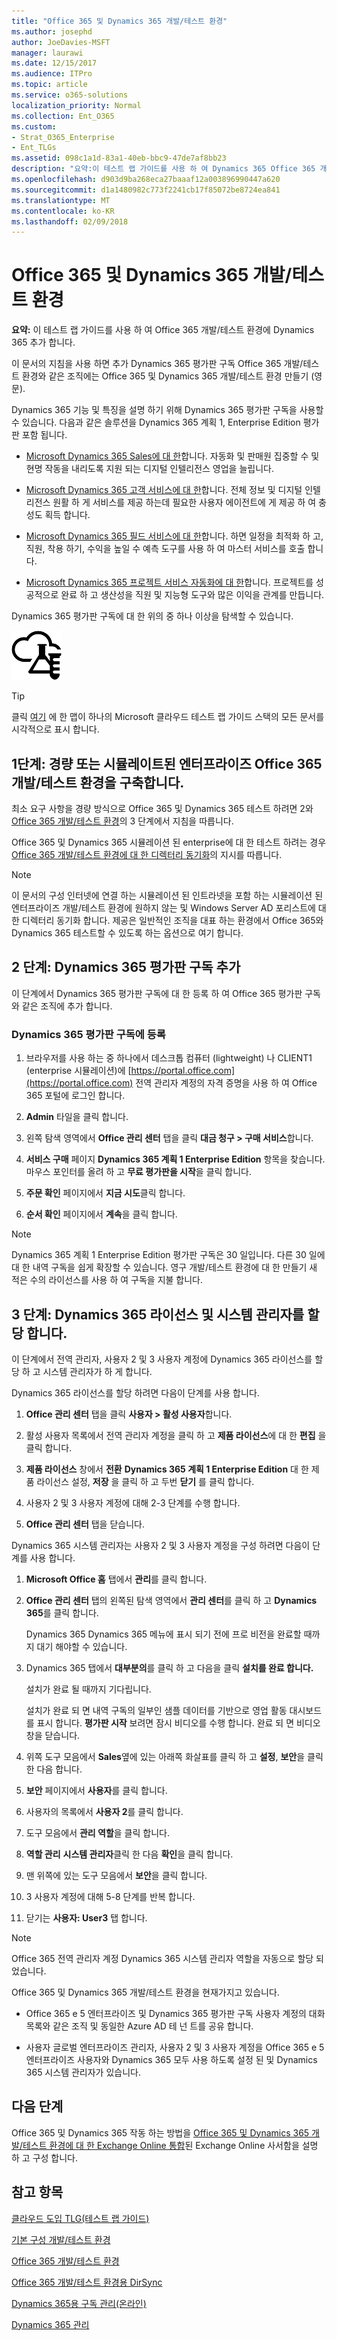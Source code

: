 ```yaml
---
title: "Office 365 및 Dynamics 365 개발/테스트 환경"
ms.author: josephd
author: JoeDavies-MSFT
manager: laurawi
ms.date: 12/15/2017
ms.audience: ITPro
ms.topic: article
ms.service: o365-solutions
localization_priority: Normal
ms.collection: Ent_O365
ms.custom:
- Strat_O365_Enterprise
- Ent_TLGs
ms.assetid: 098c1a1d-83a1-40eb-bbc9-47de7af8bb23
description: "요약:이 테스트 랩 가이드를 사용 하 여 Dynamics 365 Office 365 개발/테스트 환경에 추가 합니다."
ms.openlocfilehash: d903d9ba268eca27baaaf12a003896990447a620
ms.sourcegitcommit: d1a1480982c773f2241cb17f85072be8724ea841
ms.translationtype: MT
ms.contentlocale: ko-KR
ms.lasthandoff: 02/09/2018
---
```

# <a name="office-365-and-dynamics-365-devtest-environment"></a>Office 365 및 Dynamics 365 개발/테스트 환경

 **요약:** 이 테스트 랩 가이드를 사용 하 여 Office 365 개발/테스트 환경에 Dynamics 365 추가 합니다.
  
이 문서의 지침을 사용 하면 추가 Dynamics 365 평가판 구독 Office 365 개발/테스트 환경와 같은 조직에는 Office 365 및 Dynamics 365 개발/테스트 환경 만들기 (영문).
  
Dynamics 365 기능 및 특징을 설명 하기 위해 Dynamics 365 평가판 구독을 사용할 수 있습니다. 다음과 같은 솔루션을 Dynamics 365 계획 1, Enterprise Edition 평가판 포함 됩니다.
  
- [Microsoft Dynamics 365 Sales에 대 한](https://www.microsoft.com/dynamics365/sales)합니다. 자동화 및 판매원 집중할 수 및 현명 작동을 내리도록 지원 되는 디지털 인텔리전스 영업을 늘립니다.
    
- [Microsoft Dynamics 365 고객 서비스에 대 한](https://www.microsoft.com/dynamics365/customer-service)합니다. 전체 정보 및 디지털 인텔리전스 원활 하 게 서비스를 제공 하는데 필요한 사용자 에이전트에 게 제공 하 여 충성도 획득 합니다.
    
- [Microsoft Dynamics 365 필드 서비스에 대 한](https://www.microsoft.com/dynamics365/field-service)합니다. 하면 일정을 최적화 하 고, 직원, 착용 하기, 수익을 높일 수 예측 도구를 사용 하 여 마스터 서비스를 호출 합니다.
    
- [Microsoft Dynamics 365 프로젝트 서비스 자동화에 대 한](https://www.microsoft.com/en-us/dynamics365/project-service-automation)합니다. 프로젝트를 성공적으로 완료 하 고 생산성을 직원 및 지능형 도구와 많은 이익을 관계를 만듭니다.
    
Dynamics 365 평가판 구독에 대 한 위의 중 하나 이상을 탐색할 수 있습니다.
  
![Microsoft 클라우드의 테스트 랩 가이드](images/24ad0d1b-3274-40fb-972a-b8188b7268d1.png)
  
> [!TIP]
> 클릭 [여기](http://aka.ms/catlgstack) 에 한 맵이 하나의 Microsoft 클라우드 테스트 랩 가이드 스택의 모든 문서를 시각적으로 표시 합니다.
  
## <a name="phase-1-build-out-your-lightweight-or-simulated-enterprise-office-365-devtest-environment"></a>1단계: 경량 또는 시뮬레이트된 엔터프라이즈 Office 365 개발/테스트 환경을 구축합니다.

최소 요구 사항을 경량 방식으로 Office 365 및 Dynamics 365 테스트 하려면 2와 [Office 365 개발/테스트 환경](office-365-dev-test-environment.md)의 3 단계에서 지침을 따릅니다.
  
Office 365 및 Dynamics 365 시뮬레이션 된 enterprise에 대 한 테스트 하려는 경우 [Office 365 개발/테스트 환경에 대 한 디렉터리 동기화](dirsync-for-your-office-365-dev-test-environment.md)의 지시를 따릅니다.
  
> [!NOTE]
> 이 문서의 구성 인터넷에 연결 하는 시뮬레이션 된 인트라넷을 포함 하는 시뮬레이션 된 엔터프라이즈 개발/테스트 환경에 원하지 않는 및 Windows Server AD 포리스트에 대 한 디렉터리 동기화 합니다. 제공은 일반적인 조직을 대표 하는 환경에서 Office 365와 Dynamics 365 테스트할 수 있도록 하는 옵션으로 여기 합니다. 
  
## <a name="phase-2-add-a-dynamics-365-trial-subscription"></a>2 단계: Dynamics 365 평가판 구독 추가

이 단계에서 Dynamics 365 평가판 구독에 대 한 등록 하 여 Office 365 평가판 구독와 같은 조직에 추가 합니다.
  
### <a name="sign-up-for-a-dynamics-365-trial-subscription"></a>Dynamics 365 평가판 구독에 등록

1. 브라우저를 사용 하는 중 하나에서 데스크톱 컴퓨터 (lightweight) 나 CLIENT1 (enterprise 시뮬레이션)에 [https://portal.office.com](https://portal.office.com) 전역 관리자 계정의 자격 증명을 사용 하 여 Office 365 포털에 로그인 합니다.
    
2. **Admin** 타일을 클릭 합니다.
    
3. 왼쪽 탐색 영역에서 **Office 관리 센터** 탭을 클릭 **대금 청구 > 구매 서비스**합니다.
    
4. **서비스 구매** 페이지 **Dynamics 365 계획 1 Enterprise Edition** 항목을 찾습니다. 마우스 포인터를 올려 하 고 **무료 평가판을 시작**을 클릭 합니다.
    
5. **주문 확인** 페이지에서 **지금 시도**클릭 합니다.
    
6. **순서 확인** 페이지에서 **계속**을 클릭 합니다.
    
> [!NOTE]
> Dynamics 365 계획 1 Enterprise Edition 평가판 구독은 30 일입니다. 다른 30 일에 대 한 내역 구독을 쉽게 확장할 수 있습니다. 영구 개발/테스트 환경에 대 한 만들기 새 적은 수의 라이선스를 사용 하 여 구독을 지불 합니다. 
  
## <a name="phase-3-assign-dynamics-365-licenses-and-system-administrators"></a>3 단계: Dynamics 365 라이선스 및 시스템 관리자를 할당 합니다.

이 단계에서 전역 관리자, 사용자 2 및 3 사용자 계정에 Dynamics 365 라이선스를 할당 하 고 시스템 관리자가 하 게 합니다.
  
Dynamics 365 라이선스를 할당 하려면 다음이 단계를 사용 합니다.
  
1. **Office 관리 센터** 탭을 클릭 **사용자 > 활성 사용자**합니다.
    
2. 활성 사용자 목록에서 전역 관리자 계정을 클릭 하 고 **제품 라이선스**에 대 한 **편집** 을 클릭 합니다.
    
3. **제품 라이선스** 창에서 **전환** **Dynamics 365 계획 1 Enterprise Edition** 대 한 제품 라이선스 설정, **저장** 을 클릭 하 고 두번 **닫기** 를 클릭 합니다.
    
4. 사용자 2 및 3 사용자 계정에 대해 2-3 단계를 수행 합니다.
    
5. **Office 관리 센터** 탭을 닫습니다.
    
Dynamics 365 시스템 관리자는 사용자 2 및 3 사용자 계정을 구성 하려면 다음이 단계를 사용 합니다.
  
1. **Microsoft Office 홈** 탭에서 **관리**를 클릭 합니다.
    
2. **Office 관리 센터** 탭의 왼쪽된 탐색 영역에서 **관리 센터**를 클릭 하 고 **Dynamics 365**를 클릭 합니다.
    
    Dynamics 365 Dynamics 365 메뉴에 표시 되기 전에 프로 비전을 완료할 때까지 대기 해야할 수 있습니다.
    
3. Dynamics 365 탭에서 **대부분의**를 클릭 하 고 다음을 클릭 **설치를 완료 합니다.**
    
    설치가 완료 될 때까지 기다립니다.
    
    설치가 완료 되 면 내역 구독의 일부인 샘플 데이터를 기반으로 영업 활동 대시보드를 표시 합니다. **평가판 시작** 보려면 잠시 비디오를 수행 합니다. 완료 되 면 비디오 창을 닫습니다.
    
4. 위쪽 도구 모음에서 **Sales**옆에 있는 아래쪽 화살표를 클릭 하 고 **설정**, **보안**을 클릭 한 다음 합니다.
    
5. **보안** 페이지에서 **사용자**를 클릭 합니다.
    
6. 사용자의 목록에서 **사용자 2**를 클릭 합니다.
    
7. 도구 모음에서 **관리 역할**을 클릭 합니다.
    
8. **역할 관리** **시스템 관리자**클릭 한 다음 **확인**을 클릭 합니다.
    
9. 맨 위쪽에 있는 도구 모음에서 **보안**을 클릭 합니다.
    
10. 3 사용자 계정에 대해 5-8 단계를 반복 합니다.
    
11. 닫기는 **사용자: User3** 탭 합니다.
    
> [!NOTE]
> Office 365 전역 관리자 계정 Dynamics 365 시스템 관리자 역할을 자동으로 할당 되었습니다. 
  
Office 365 및 Dynamics 365 개발/테스트 환경을 현재가지고 있습니다.
  
- Office 365 e 5 엔터프라이즈 및 Dynamics 365 평가판 구독 사용자 계정의 대화 목록와 같은 조직 및 동일한 Azure AD 테 넌 트를 공유 합니다.
    
- 사용자 글로벌 엔터프라이즈 관리자, 사용자 2 및 3 사용자 계정을 Office 365 e 5 엔터프라이즈 사용자와 Dynamics 365 모두 사용 하도록 설정 된 및 Dynamics 365 시스템 관리자가 있습니다.
    
## <a name="next-step"></a>다음 단계

Office 365 및 Dynamics 365 작동 하는 방법을 [Office 365 및 Dynamics 365 개발/테스트 환경에 대 한 Exchange Online 통합](exchange-online-integration-for-your-office-365-and-dynamics-365-dev-test-enviro.md)된 Exchange Online 사서함을 설명 하 고 구성 합니다.
  
## <a name="see-also"></a>참고 항목

[클라우드 도입 TLG(테스트 랩 가이드)](cloud-adoption-test-lab-guides-tlgs.md)
  
[기본 구성 개발/테스트 환경](base-configuration-dev-test-environment.md)
  
[Office 365 개발/테스트 환경](office-365-dev-test-environment.md)
  
[Office 365 개발/테스트 환경용 DirSync](dirsync-for-your-office-365-dev-test-environment.md)

[Dynamics 365용 구독 관리(온라인)](https://technet.microsoft.com/library/jj679903.aspx)
  
[Dynamics 365 관리](https://technet.microsoft.com/library/dn531101.aspx)


